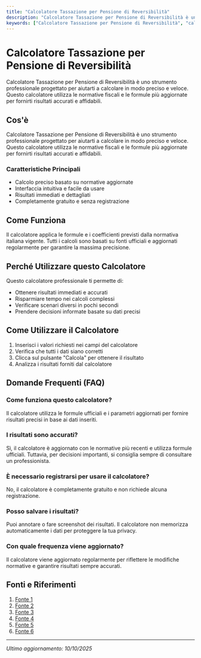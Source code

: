 ```yaml
---
title: "Calcolatore Tassazione per Pensione di Reversibilità"
description: "Calcolatore Tassazione per Pensione di Reversibilità è uno strumento professionale progettato per aiutarti a calcolare in modo preciso e veloce. Questo calcolatore utilizza le normative fiscali e le formule più aggiornate per fornirti risultati accurati e affidabili."
keywords: ["Calcolatore Tassazione per Pensione di Reversibilità", "calcolatore", "calcolo online"]
---
```


# Calcolatore Tassazione per Pensione di Reversibilità

Calcolatore Tassazione per Pensione di Reversibilità è uno strumento professionale progettato per aiutarti a calcolare in modo preciso e veloce. Questo calcolatore utilizza le normative fiscali e le formule più aggiornate per fornirti risultati accurati e affidabili.

## Cos'è

Calcolatore Tassazione per Pensione di Reversibilità è uno strumento professionale progettato per aiutarti a calcolare in modo preciso e veloce. Questo calcolatore utilizza le normative fiscali e le formule più aggiornate per fornirti risultati accurati e affidabili.

### Caratteristiche Principali

- Calcolo preciso basato su normative aggiornate
- Interfaccia intuitiva e facile da usare
- Risultati immediati e dettagliati
- Completamente gratuito e senza registrazione

## Come Funziona

Il calcolatore applica le formule e i coefficienti previsti dalla normativa italiana vigente. Tutti i calcoli sono basati su fonti ufficiali e aggiornati regolarmente per garantire la massima precisione.

## Perché Utilizzare questo Calcolatore

Questo calcolatore professionale ti permette di:

- Ottenere risultati immediati e accurati
- Risparmiare tempo nei calcoli complessi
- Verificare scenari diversi in pochi secondi
- Prendere decisioni informate basate su dati precisi

## Come Utilizzare il Calcolatore

1. Inserisci i valori richiesti nei campi del calcolatore
2. Verifica che tutti i dati siano corretti
3. Clicca sul pulsante "Calcola" per ottenere il risultato
4. Analizza i risultati forniti dal calcolatore

## Domande Frequenti (FAQ)

### Come funziona questo calcolatore?

Il calcolatore utilizza le formule ufficiali e i parametri aggiornati per fornire risultati precisi in base ai dati inseriti.

### I risultati sono accurati?

Sì, il calcolatore è aggiornato con le normative più recenti e utilizza formule ufficiali. Tuttavia, per decisioni importanti, si consiglia sempre di consultare un professionista.

### È necessario registrarsi per usare il calcolatore?

No, il calcolatore è completamente gratuito e non richiede alcuna registrazione.

### Posso salvare i risultati?

Puoi annotare o fare screenshot dei risultati. Il calcolatore non memorizza automaticamente i dati per proteggere la tua privacy.

### Con quale frequenza viene aggiornato?

Il calcolatore viene aggiornato regolarmente per riflettere le modifiche normative e garantire risultati sempre accurati.

## Fonti e Riferimenti

1. [Fonte 1](https://www.avvocatoandreani.it/servizi/calcolo-pensione-reversibilita-inps.php)
2. [Fonte 2](https://www.aclitrentine.it/blog/pensioni-e-contributi/calcolo-pensione-reversibilita-aliquote-riduzioni/)
3. [Fonte 3](https://www.miolegale.it/calcolo/pensione-reversibilita/)
4. [Fonte 4](https://www.welpy.it/calcolo-riduzione-pensione-ai-superstiti/)
5. [Fonte 5](https://www.patronato.com/news/12183/pensione-reversibilita-calcolo.html?srsltid=AfmBOoq-k83uaFJYiMsIvM9L21IBR4Jwp6_VQv8nziFvR2UGSwCzvcH-)
6. [Fonte 6](https://www.pensionati.cisl.it/quesito/pensione-di-reversibilita-chi-ne-ha-diritto-come-calcolare-l_importo-e-come-presentare-la-domanda)

---

*Ultimo aggiornamento: 10/10/2025*
